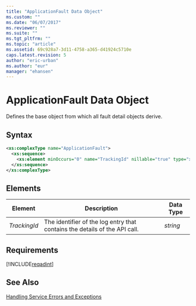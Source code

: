 ```yaml
---
title: "ApplicationFault Data Object"
ms.custom: ""
ms.date: "06/07/2017"
ms.reviewer: ""
ms.suite: ""
ms.tgt_pltfrm: ""
ms.topic: "article"
ms.assetid: 69c928a7-3d11-4758-a365-d41924c5710e
caps.latest.revision: 5
author: "eric-urban"
ms.author: "eur"
manager: "ehansen"
---
```

# ApplicationFault Data Object
Defines the base object from which all fault detail objects derive.

## Syntax

```xml
<xs:complexType name="ApplicationFault">
  <xs:sequence>
    <xs:element minOccurs="0" name="TrackingId" nillable="true" type="xs:string" />
  </xs:sequence>
</xs:complexType>
```

## <a name="Elements"></a>Elements

|Element|Description|Data Type|
|-----------|---------------|-------------|
|*TrackingId*|The identifier of the log entry that contains the details of the API call.|*string*|

## Requirements
[!INCLUDE[reqadint](../adinsight-api/includes/reqadint.md)]
## See Also
[Handling Service Errors and Exceptions](~/concepts/handling-service-errors-and-exceptions.md)  

